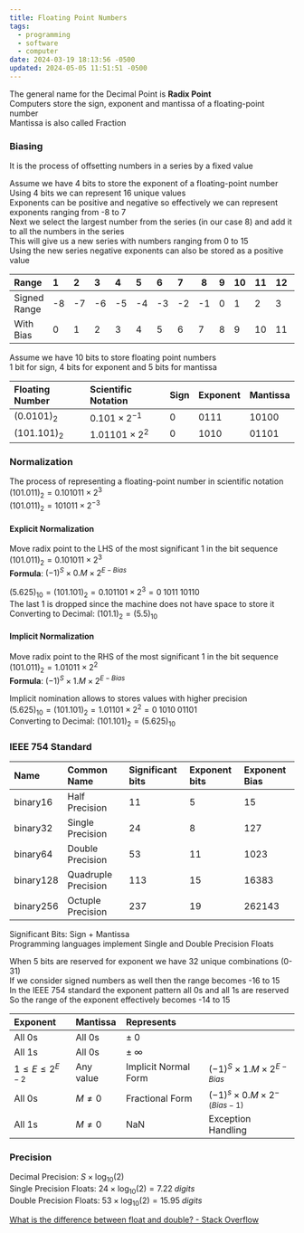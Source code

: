 ```yaml
---
title: Floating Point Numbers
tags:
  - programming
  - software
  - computer
date: 2024-03-19 18:13:56 -0500
updated: 2024-05-05 11:51:51 -0500
---
```


The general name for the Decimal Point is **Radix Point**  
Computers store the sign, exponent and mantissa of a floating-point number  
Mantissa is also called Fraction  

### Biasing
It is the process of offsetting numbers in a series by a fixed value

Assume we have 4 bits to store the exponent of a floating-point number  
Using 4 bits we can represent 16 unique values  
Exponents can be positive and negative so effectively we can represent exponents ranging from -8 to 7  
Next we select the largest number from the series (in our case 8) and add it to all the numbers in the series  
This will give us a new series with numbers ranging from 0 to 15  
Using the new series negative exponents can also be stored as a positive value  

| Range         | 1   | 2   | 3   | 4   | 5   | 6   | 7   | 8   | 9   | 10  | 11  | 12  | 13  | 14  | 15  | 16  |
| :------------ | :-- | :-- | :-- | :-- | :-- | :-- | :-- | --- | --- | --- | --- | --- | --- | --- | --- | --- |
| Signed  Range | -8  | -7  | -6  | -5  | -4  | -3  | -2  | -1  | 0   | 1   | 2   | 3   | 4   | 5   | 6   | 7   |
| With Bias     | 0   | 1   | 2   | 3   | 4   | 5   | 6   | 7   | 8   | 9   | 10  | 11  | 12  | 13  | 14  | 15  |

Assume we have 10 bits to store floating point numbers  
1 bit for sign, 4 bits for exponent and 5 bits for mantissa  

| Floating Number | Scientific Notation    | Sign | Exponent | Mantissa |
| :-------------- | :--------------------- | :--- | :------- | :------- |
| $(0.0101)_{2}$  | $0.101 \times 2^{-1}$  | 0    | 0111     | 10100    |
| $(101.101)_{2}$ | $1.01101 \times 2^{2}$ | 0    | 1010     | 01101    |

### Normalization
The process of representing a floating-point number in scientific notation  
$(101.011)_{2} = 0.101011 \times 2^{3}$  
$(101.011)_{2} = 101011 \times 2^{-3}$  

#### Explicit Normalization
Move radix point to the LHS of the most significant 1 in the bit sequence
$(101.011)_{2} = 0.101011 \times 2^{3}$  
**Formula**: $(-1)^S \times 0.M \times 2^{E-Bias}$

$(5.625)_{10} = (101.101)_{2} = 0.101101 \times 2^{3} = 0\;1011\;10110$  
The last 1  is dropped since the machine does not have space to store it  
Converting to Decimal: $(101.1)_2 = (5.5)_{10}$  

#### Implicit Normalization
Move radix point to the RHS of the most significant 1 in the bit sequence  
$(101.011)_{2} = 1.01011 \times 2^{2}$  
**Formula**: $(-1)^S \times 1.M \times 2^{E-Bias}$

Implicit nomination allows to stores values with higher precision  
$(5.625)_{10} =(101.101)_{2} = 1.01101 \times 2^{2} = 0\;1010\;01101$  
Converting to Decimal: $(101.101)_2 = (5.625)_{10}$  

### IEEE 754 Standard

| Name      | Common Name         | Significant bits | Exponent bits | Exponent Bias |
| :-------- | :------------------ | :--------------- | :------------ | :------------ |
| binary16  | Half Precision      | 11               | 5             | 15            |
| binary32  | Single Precision    | 24               | 8             | 127           |
| binary64  | Double Precision    | 53               | 11            | 1023          |
| binary128 | Quadruple Precision | 113              | 15            | 16383         |
| binary256 | Octuple Precision   | 237              | 19            | 262143        |

Significant Bits: Sign + Mantissa  
Programming languages implement Single and Double Precision Floats

When 5 bits are reserved for exponent we have 32 unique combinations (0-31)  
If we consider signed numbers as well then the range becomes -16 to 15  
In the IEEE 754 standard the exponent pattern all 0s and all 1s are reserved  
So the range of the exponent effectively becomes -14 to 15

| Exponent                | Mantissa   | Represents           |                                          |
| :---------------------- | :--------- | :------------------- | :--------------------------------------- |
| All 0s                  | All 0s     | $\pm\;0$             |                                          |
| All 1s                  | All 0s     | $\pm\;\infty$        |                                          |
| $1 \leq E \leq 2^{E-2}$ | Any value  | Implicit Normal Form | $(-1)^S \times 1.M \times 2^{E-Bias}$    |
| All 0s                  | $M\neq0$   | Fractional Form      | $(-1)^s \times 0.M \times 2^{-(Bias-1)}$ |
| All 1s                  | $M \neq 0$ | NaN                  | Exception Handling                       |

### Precision

Decimal Precision: $S \times \log_{10}(2)$  
Single Precision Floats: $24 \times \log_{10}(2) = 7.22\;digits$  
Double Precision Floats: $53 \times \log_{10}(2) = 15.95\;digits$  

[What is the difference between float and double? - Stack Overflow](https://stackoverflow.com/questions/2386772/what-is-the-difference-between-float-and-double)
